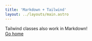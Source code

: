 ```yaml
---
title: 'Markdown + Tailwind'
layout: ../layouts/main.astro
---
```


<div class="grid place-items-center h-screen content-center">
 <div class="py-2 px-4 bg-purple-500 text-white font-semibold rounded-lg shadow-md">
  Tailwind classes also work in Markdown!
 </div>
 <a
  href="/"
  class="p-4 underline hover:text-purple-500 transition-colors ease-in-out duration-200"
 >
  Go home
 </a>
</div>